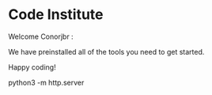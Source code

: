 # Code Institute

Welcome Conorjbr :

We have preinstalled all of the tools you need to get started.

Happy coding!

python3 -m http.server

